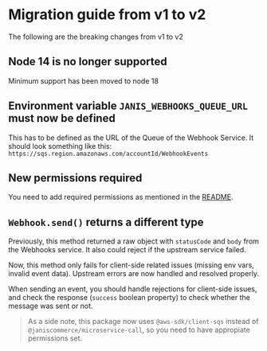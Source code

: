 # Migration guide from v1 to v2

The following are the breaking changes from v1 to v2

## Node 14 is no longer supported

Minimum support has been moved to node 18

## Environment variable `JANIS_WEBHOOKS_QUEUE_URL` must now be defined

This has to be defined as the URL of the Queue of the Webhook Service. It should look something like this: `https://sqs.region.amazonaws.com/accountId/WebhookEvents`

## New permissions required

You need to add required permissions as mentioned in the [README](/README.md#permissions).

## `Webhook.send()` returns a different type

Previously, this method returned a raw object with `statusCode` and `body` from the Webhooks service. It also could reject if the upstream service failed.

Now, this method only fails for client-side related issues (missing env vars, invalid event data). Upstream errors are now handled and resolved properly.

When sending an event, you should handle rejections for client-side issues, and check the response (`success` boolean property) to check whether the message was sent or not.

> As a side note, this package now uses `@aws-sdk/client-sqs` instead of `@janiscommerce/microservice-call`, so you need to have appropiate permissions set.
